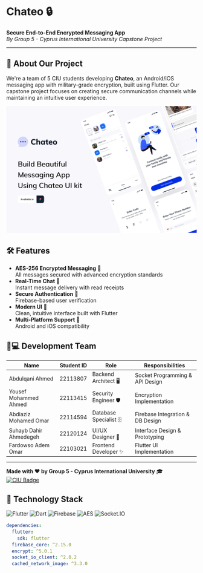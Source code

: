 # Chateo 🔒

**Secure End-to-End Encrypted Messaging App**  
*By Group 5 - Cyprus International University Capstone Project*

---

## 📱 About Our Project
We're a team of 5 CIU students developing **Chateo**, an Android/iOS messaging app with military-grade encryption, built using Flutter. Our capstone project focuses on creating secure communication channels while maintaining an intuitive user experience.

![img.png](img.png)

## 🛠️ Features
- **AES-256 Encrypted Messaging** 🔐  
  All messages secured with advanced encryption standards
- **Real-Time Chat** 💬  
  Instant message delivery with read receipts
- **Secure Authentication** 🔑  
  Firebase-based user verification
- **Modern UI** 🎨  
  Clean, intuitive interface built with Flutter
- **Multi-Platform Support** 📱  
  Android and iOS compatibility

## 🧑💻 Development Team
| Name                  | Student ID | Role                          | Responsibilities               |
|-----------------------|------------|-------------------------------|---------------------------------|
| Abdulqani Ahmed       | 22113807   | Backend Architect 🖥️         | Socket Programming & API Design|
| Yousef Mohammed Ahmed | 22113415   | Security Engineer 🛡️         | Encryption Implementation      |
| Abdiaziz Mohamed Omar | 22114594   | Database Specialist 🗄️       | Firebase Integration & DB Design|
| Suhayb Dahir Ahmedegeh| 22120124   | UI/UX Designer 🎯            | Interface Design & Prototyping |
| Fardowso Adem Omar    | 22103021   | Frontend Developer ✨         | Flutter UI Implementation      |

---

**Made with ❤️ by Group 5 - Cyprus International University** 🎓  
[![CIU Badge](https://img.shields.io/badge/CIU-Cyprus_International_University-blue)](https://www.ciu.edu.tr/)
## 🔧 Technology Stack
![Flutter](https://img.shields.io/badge/Flutter-02569B?style=flat&logo=flutter&logoColor=white)
![Dart](https://img.shields.io/badge/Dart-0175C2?style=flat&logo=dart&logoColor=white)
![Firebase](https://img.shields.io/badge/Firebase-FFCA28?style=flat&logo=firebase&logoColor=black)
![AES](https://img.shields.io/badge/Encryption-AES256-blue)
![Socket.IO](https://img.shields.io/badge/Socket.IO-010101?style=flat&logo=socket.io)

```yaml
dependencies:
  flutter: 
    sdk: flutter
  firebase_core: ^2.15.0
  encrypt: ^5.0.1
  socket_io_client: ^2.0.2
  cached_network_image: ^3.3.0